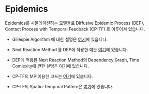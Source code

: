 # Epidemics
Epidemics를 시뮬레이션하는 모델들로 Diffusive Epidemic Process (DEP), Contact Process with Temporal Feedback (CP-TF) 로 이루어져 있습니다.

- Gillespie Algorithm 에 대한 설명은 [여기](./Gillespie.md)에 있습니다. 
- Next Reaction Method 를 DEP에 적용한 예는 [여기](./DEP/1d/)에 있습니다.
- DEP에 적용된 Next Reaction Method의 Dependency Graph, Time Comlexity에 관한 설명은 [여기](./DEP/1d/NextReactionMethod.md)에 있습니다.

- CP-TF의 MPI이용한 코드는 [여기](./CPTF/1d)에 있습니다.
- CP-TF의 Spatio-Temporal Pattern은 [여기](./CPTF/1d/pattern)에 있습니다.
